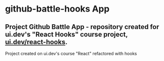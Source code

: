 # github-battle-hooks App

## Project Github Battle App - repository created for ui.dev's "React Hooks" course project, __[ui.dev/react-hooks](https://ui.dev/react-hooks//)__. 

Project created on ui.dev's course "React" refactored with hooks
